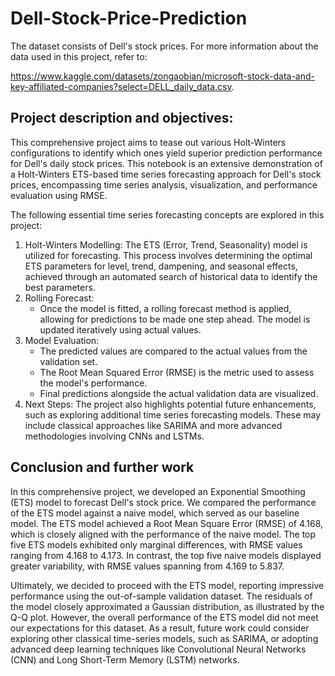 # Dell-Stock-Price-Prediction
The dataset consists of Dell's stock prices. For more information  about the data used in this project, refer to:

https://www.kaggle.com/datasets/zongaobian/microsoft-stock-data-and-key-affiliated-companies?select=DELL_daily_data.csv.

## Project description and objectives:

This comprehensive project aims to tease out various Holt-Winters configurations to identify which ones yield superior prediction performance for Dell's daily stock prices. This notebook is an extensive demonstration of a Holt-Winters ETS-based time series forecasting approach for Dell's stock prices, encompassing time series analysis, visualization, and performance evaluation using RMSE.

The following essential time series forecasting concepts are explored in this project:
1. Holt-Winters Modelling: The ETS (Error, Trend, Seasonality) model is utilized for forecasting. This process involves determining the optimal ETS parameters for level, trend, dampening, and seasonal effects, achieved through an automated search of historical data to identify the best parameters.
2. Rolling Forecast: 
    - Once the model is fitted, a rolling forecast method is applied, allowing for predictions to be made one step ahead. The model is updated iteratively using actual values.
3. Model Evaluation:
    - The predicted values are compared to the actual values from the validation set.
    - The Root Mean Squared Error (RMSE) is the metric used to assess the model's performance.
    - Final predictions alongside the actual validation data are visualized.    
4. Next Steps: The project also highlights potential future enhancements, such as exploring additional time series forecasting models. These may include classical approaches like SARIMA and more advanced methodologies involving CNNs and LSTMs.

## Conclusion and further work
In this comprehensive project, we developed an Exponential Smoothing (ETS) model to forecast Dell's stock price. We compared the performance of the ETS model against a naive model, which served as our baseline model. The ETS model achieved a Root Mean Square Error (RMSE) of 4.168, which is closely aligned with the performance of the naive model. The top five ETS models exhibited only marginal differences, with RMSE values ranging from 4.168 to 4.173. In contrast, the top five naive models displayed greater variability, with RMSE values spanning from 4.169 to 5.837.

Ultimately, we decided to proceed with the ETS model, reporting impressive performance using the out-of-sample validation dataset. The residuals of the model closely approximated a Gaussian distribution, as illustrated by the Q-Q plot. However, the overall performance of the ETS model did not meet our expectations for this dataset. As a result, future work could consider exploring other classical time-series models, such as SARIMA, or adopting advanced deep learning techniques like Convolutional Neural Networks (CNN) and Long Short-Term Memory (LSTM) networks.
